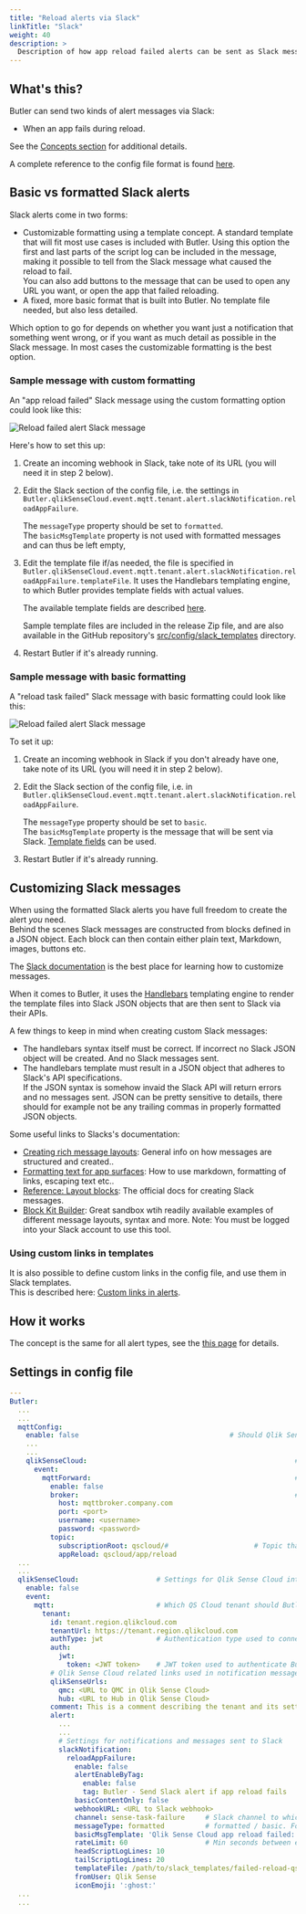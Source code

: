 ```yaml
---
title: "Reload alerts via Slack"
linkTitle: "Slack"
weight: 40
description: >
  Description of how app reload failed alerts can be sent as Slack messages.
---
```


## What's this?

Butler can send two kinds of alert messages via Slack:

- When an app fails during reload.

See the [Concepts section](/docs/concepts/setting-up-teams-webhooks/) for additional details.

A complete reference to the config file format is found [here](/docs/reference/config-file/).

## Basic vs formatted Slack alerts

Slack alerts come in two forms:

- Customizable formatting using a template concept. A standard template that will fit most use cases is included with Butler. Using this option the first and last parts of the script log can be included in the message, making it possible to tell from the Slack message what caused the reload to fail.  
  You can also add buttons to the message that can be used to open any URL you want, or open the app that failed reloading.
- A fixed, more basic format that is built into Butler. No template file needed, but also less detailed.

Which option to go for depends on whether you want just a notification that something went wrong, or if you want as much detail as possible in the Slack message. In most cases the customizable formatting is the best option.

### Sample message with custom formatting

An "app reload failed" Slack message using the custom formatting option could look like this:

![Reload failed alert Slack message](/img/butler-cloud-failed-reload-slack-formatted_1.png "Reload failed alert Slack message")  

Here's how to set this up:

1. Create an incoming webhook in Slack, take note of its URL (you will need it in step 2 below).
2. Edit the Slack section of the config file, i.e. the settings in `Butler.qlikSenseCloud.event.mqtt.tenant.alert.slackNotification.reloadAppFailure`.

   The `messageType` property should be set to `formatted`.  
   The `basicMsgTemplate` property is not used with formatted messages and can thus be left empty,
3. Edit the template file if/as needed, the file is specified in `Butler.qlikSenseCloud.event.mqtt.tenant.alert.slackNotification.reloadAppFailure.templateFile`. It uses the Handlebars templating engine, to which Butler provides template fields with actual values.

   The available template fields are described [here](/docs/reference/alert-template-fields/).

   Sample template files are included in the release Zip file, and are also available in the GitHub repository's [src/config/slack_templates](https://github.com/ptarmiganlabs/butler/tree/master/src/config/slack_templates) directory.
4. Restart Butler if it's already running.

### Sample message with basic formatting

A "reload task failed" Slack message with basic formatting could look like this:

![Reload failed alert Slack message](/img/failed-reload-slack-basic_1.png "Reload failed alert Slack message")  

To set it up:

1. Create an incoming webhook in Slack if you don't already have one, take note of its URL (you will need it in step 2 below).
2. Edit the Slack section of the config file, i.e. in `Butler.qlikSenseCloud.event.mqtt.tenant.alert.slackNotification.reloadAppFailure`.

   The `messageType` property should be set to `basic`.  
   The `basicMsgTemplate` property is the message that will be sent via Slack. [Template fields](/docs/reference/alert-template-fields/) can be used.
3. Restart Butler if it's already running.

## Customizing Slack messages

When using the formatted Slack alerts you have full freedom to create the alert *you* need.  
Behind the scenes Slack messages are constructed from blocks defined in a JSON object. Each block can then contain either plain text, Markdown, images, buttons etc.

The [Slack documentation](https://api.slack.com/messaging/composing/layouts) is the best place for learning how to customize messages.

When it comes to Butler, it uses the [Handlebars](https://handlebarsjs.com/) templating engine to render the template files into Slack JSON objects that are then sent to Slack via their APIs.

A few things to keep in mind when creating custom Slack messages:

- The handlebars syntax itself must be correct. If incorrect no Slack JSON object will be created. And no Slack messages sent.
- The handlebars template must result in a JSON object that adheres to Slack's API specifications.  
  If the JSON syntax is somehow invaid the Slack API will return errors and no messages sent. JSON can be pretty sensitive to details, there should for example not be any trailing commas in properly formatted JSON objects.

Some useful links to Slacks's documentation:

- [Creating rich message layouts](https://api.slack.com/messaging/composing/layouts): General info on how messages are structured and created..  
- [Formatting text for app surfaces](https://api.slack.com/reference/surfaces/formatting): How to use markdown, formatting of links, escaping text etc..  
- [Reference: Layout blocks](https://api.slack.com/reference/block-kit/blocks): The official docs for creating Slack messages.  
- [Block Kit Builder](https://app.slack.com/block-kit-builder/): Great sandbox wtih readily available examples of different message layouts, syntax and more. Note: You must be logged into your Slack account to use this tool.

### Using custom links in templates

It is also possible to define custom links in the config file, and use them in Slack templates.  
This is described here: [Custom links in alerts](/docs/concepts/custom-links-in-alerts/).

## How it works

The concept is the same for all alert types, see the [this page](/docs/getting-started/setup/reload-alerts/cloud/#how-it-works) for details.

## Settings in config file

```yaml
---
Butler:
  ...
  ...
  mqttConfig:
    enable: false                                     # Should Qlik Sense events be forwarded as MQTT messages?
    ...
    ...
    qlikSenseCloud:                                                   # MQTT settings for Qlik Sense Cloud integration
      event:                                                          
        mqttForward:                                                  # QS Cloud events forwarded to MQTT topics, which Butler will subscribe to
          enable: false
          broker:                                                     # Settings for MQTT broker to which QS Cloud events are forwarded
            host: mqttbroker.company.com
            port: <port>
            username: <username>
            password: <password>
          topic:
            subscriptionRoot: qscloud/#                     # Topic that Butler will subscribe to
            appReload: qscloud/app/reload
  ...
  ...
  qlikSenseCloud:                   # Settings for Qlik Sense Cloud integration
    enable: false
    event:
      mqtt:                         # Which QS Cloud tenant should Butler receive events from, in the form of MQTT messages?
        tenant:
          id: tenant.region.qlikcloud.com
          tenantUrl: https://tenant.region.qlikcloud.com
          authType: jwt             # Authentication type used to connect to the tenant. Valid options are "jwt"  
          auth:
            jwt:
              token: <JWT token>    # JWT token used to authenticate Butler when connecting to the tenant
          # Qlik Sense Cloud related links used in notification messages
          qlikSenseUrls:
            qmc: <URL to QMC in Qlik Sense Cloud>
            hub: <URL to Hub in Qlik Sense Cloud>
          comment: This is a comment describing the tenant and its settings # Informational only
          alert:
            ...
            ...
            # Settings for notifications and messages sent to Slack
            slackNotification:
              reloadAppFailure:
                enable: false
                alertEnableByTag:
                  enable: false
                  tag: Butler - Send Slack alert if app reload fails
                basicContentOnly: false
                webhookURL: <URL to Slack webhook>
                channel: sense-task-failure     # Slack channel to which app reload failure notifications are sent
                messageType: formatted          # formatted / basic. Formatted means that template file below will be used to create the message.
                basicMsgTemplate: 'Qlik Sense Cloud app reload failed: "{{appName}}"'      # Only needed if message type = basic
                rateLimit: 60                   # Min seconds between emails for a given appId/recipient combo. Defaults to 5 minutes.
                headScriptLogLines: 10
                tailScriptLogLines: 20
                templateFile: /path/to/slack_templates/failed-reload-qscloud.handlebars
                fromUser: Qlik Sense
                iconEmoji: ':ghost:'
  ...
  ...
```
